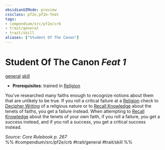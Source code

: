```yaml
---
obsidianUIMode: preview
cssclass: pf2e,pf2e-feat
tags:
- compendium/src/pf2e/crb
- trait/general
- trait/skill
aliases: ["Student Of The Canon"]
---
```

# Student Of The Canon  *Feat 1*  
[general](/rules/traits/general.md)  [skill](/rules/traits/skill.md)  

- **Prerequisites**: trained in [Religion](/compendium/skills.md#Religion)

You've researched many faiths enough to recognize notions about them that are unlikely to be true. If you roll a critical failure at a [Religion](/compendium/skills.md#Religion) check to [Decipher Writing](/rules/actions/decipher-writing.md) of a religious nature or to [Recall Knowledge](/rules/actions/recall-knowledge.md) about the tenets of faiths, you get a failure instead. When attempting to [Recall Knowledge](/rules/actions/recall-knowledge.md) about the tenets of your own faith, if you roll a failure, you get a success instead, and if you roll a success, you get a critical success instead.

*Source: Core Rulebook p. 267*  
%% #compendium/src/pf2e/crb #trait/general #trait/skill %%